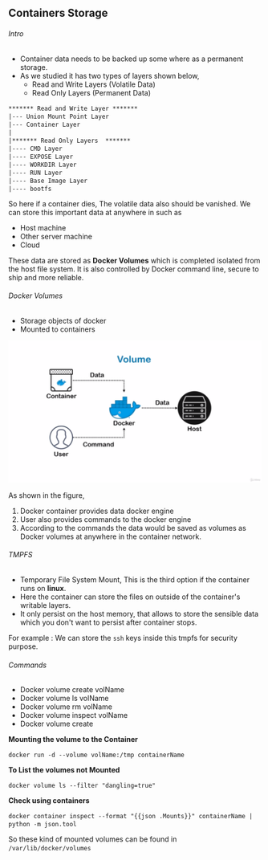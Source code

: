 ## Containers Storage

###### Intro

- Container data needs to be backed up some where as a permanent storage.
- As we studied it has two types of layers shown below,
    - Read and Write Layers (Volatile Data)
    - Read Only Layers (Permanent Data)
    
```text
******* Read and Write Layer *******
|--- Union Mount Point Layer
|--- Container Layer
|
|******* Read Only Layers  *******
|---- CMD Layer
|---- EXPOSE Layer
|---- WORKDIR Layer
|---- RUN Layer
|---- Base Image Layer
|---- bootfs
```

So here if a container dies, The volatile data also should be vanished.
We can store this important data at anywhere in such as 
- Host machine 
- Other server machine
- Cloud

These data are stored as **Docker Volumes** which is completed isolated from the host file system.
It is also controlled by Docker command line, secure to ship and more reliable.

###### Docker Volumes

- Storage objects of docker
- Mounted to containers
 
![Docker volume](/assets/img/docker_volume.png)
 
As shown in the figure,
 
1. Docker container provides data docker engine
1. User also provides commands to the docker engine
1. According to the commands the data would be saved as volumes as Docker volumes at anywhere in the container network.
 
###### TMPFS
 
- Temporary File System Mount, This is the third option if the container runs on **linux**.
- Here the container can store the files on outside of the container's writable layers.
- It only persist on the host memory, that allows to store the sensible data which you don't want to persist after container stops.
 
 For example : We can store the `ssh` keys inside this tmpfs for security purpose.
 
###### Commands

- Docker volume create volName
- Docker volume ls volName
- Docker volume rm volName
- Docker volume inspect volName
- Docker volume create

**Mounting the volume to the Container**

```commandline
docker run -d --volume volName:/tmp containerName
```

**To List the volumes not Mounted**

```commandline
docker volume ls --filter "dangling=true"
```

**Check using containers**

```commandline
docker container inspect --format "{{json .Mounts}}" containerName | python -m json.tool
```

So these kind of mounted volumes can be found in `/var/lib/docker/volumes`